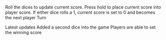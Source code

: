 Roll the dices to update current score. 
Press hold to place current score into player score.
If either dice rolls a 1, current score is set to 0 and becomes the next player Turn


Latest updates
  Added a second dice into the game
  Players are able to set the winning score
